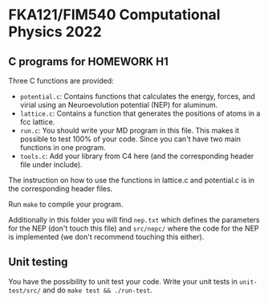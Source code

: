 # FKA121/FIM540 Computational Physics 2022

## C programs for HOMEWORK H1

Three C functions are provided:

- `potential.c`: Contains functions that calculates the energy, forces, and
  virial using an Neuroevolution potential (NEP) for aluminum.
- `lattice.c`: Contains a function that generates the positions of atoms in a
  fcc lattice.
- `run.c`: You should write your MD program in this file.
  This makes it possible to test 100% of your code.
  Since you can't have two main functions in one program.
- `tools.c`: Add your library from C4 here (and the corresponding header file
  under include).

The instruction on how to use the functions in lattice.c and potential.c is
in the corresponding header files.

Run `make` to compile your program.

Additionally in this folder you will find `nep.txt` which defines the parameters
for the NEP (don't touch this file) and `src/nepc/` where the code for the NEP
is implemented (we don't recommend touching this either).

## Unit testing

You have the possibility to unit test your code. Write your unit tests in
`unit-test/src/` and do `make test && ./run-test`.
